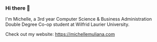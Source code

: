 ### Hi there 👋

I'm Michelle, a 3rd year Computer Science & Business Administration Double Degree Co-op student at Wilfrid Laurier University.

Check out my website: https://michellemuliana.com

<!--
**michmuliana/michmuliana** is a ✨ _special_ ✨ repository because its `README.md` (this file) appears on your GitHub profile.

Here are some ideas to get you started:

- 🔭 I’m currently working on ...
- 🌱 I’m currently learning ...
- 👯 I’m looking to collaborate on ...
- 🤔 I’m looking for help with ...
- 💬 Ask me about ...
- 📫 How to reach me: ...
- 😄 Pronouns: ...
- ⚡ Fun fact: ...
-->
